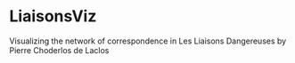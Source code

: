 # LiaisonsViz
Visualizing the network of correspondence in Les Liaisons Dangereuses by Pierre Choderlos de Laclos
